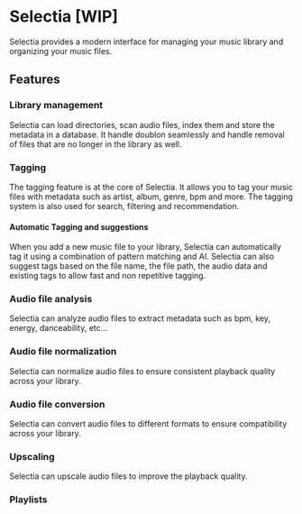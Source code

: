 # Selectia [WIP]

Selectia provides a modern interface for managing your music library and organizing your music files.

## Features

### Library management

Selectia can load directories, scan audio files, index them and store the metadata in a database. It handle doublon seamlessly and handle removal of files that are no longer in the library as well.

### Tagging

The tagging feature is at the core of Selectia. It allows you to tag your music files with metadata such as artist, album, genre, bpm and more.
The tagging system is also used for search, filtering and recommendation.

#### Automatic Tagging and suggestions

When you add a new music file to your library, Selectia can automatically tag it using a combination of pattern matching and AI.
Selectia can also suggest tags based on the file name, the file path, the audio data and existing tags to allow fast and non repetitive tagging.

### Audio file analysis

Selectia can analyze audio files to extract metadata such as bpm, key, energy, danceability, etc...


### Audio file normalization

Selectia can normalize audio files to ensure consistent playback quality across your library.


### Audio file conversion

Selectia can convert audio files to different formats to ensure compatibility across your library.


### Upscaling

Selectia can upscale audio files to improve the playback quality.

### Playlists